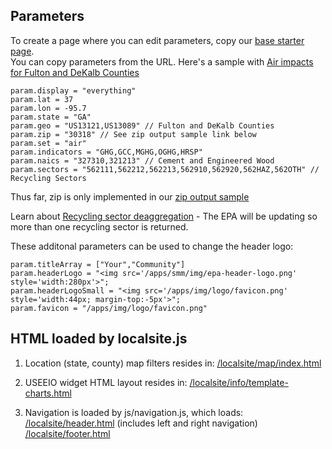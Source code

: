 ## Parameters

To create a page where you can edit parameters, copy our [base starter page](../../apps/base/).  
You can copy parameters from the URL.  Here's a sample with [Air impacts for Fulton and DeKalb Counties](../info/#geo=US13121,US13089&set=air&indicators=GHG,GCC,MGHG,OGHG,HRSP,OZON,SMOG,HAPS)

    param.display = "everything"
    param.lat = 37
    param.lon = -95.7
    param.state = "GA"
    param.geo = "US13121,US13089" // Fulton and DeKalb Counties
    param.zip = "30318" // See zip output sample link below
    param.set = "air"
    param.indicators = "GHG,GCC,MGHG,OGHG,HRSP"
    param.naics = "327310,321213" // Cement and Engineered Wood
    param.sectors = "562111,562212,562213,562910,562920,562HAZ,562OTH" // Recycling Sectors
<!-- Additional param.indicators OZON,SMOG,HAPS -->
Thus far, zip is only implemented in our [zip output sample](https://model.earth/zip/io/#zip=30318)

Learn about [Recycling sector deaggregation](https://github.com/USEPA/useeior/wiki/Disaggregation-of-Sectors#disaggregation-inputs-for-envfile) - The EPA will be updating so more than one recycling sector is returned.

These additonal parameters can be used to change the header logo:

    param.titleArray = ["Your","Community"]
    param.headerLogo = "<img src='/apps/smm/img/epa-header-logo.png' style='width:280px'>";
    param.headerLogoSmall = "<img src='/apps/img/logo/favicon.png' style='width:44px; margin-top:-5px'>";
    param.favicon = "/apps/img/logo/favicon.png"

## HTML loaded by localsite.js

1. Location (state, county) map filters resides in:
[/localsite/map/index.html](../map/index.html)

2. USEEIO widget HTML layout resides in:
[/localsite/info/template-charts.html](../info/template-charts.html)

3. Navigation is loaded by js/navigation.js, which loads:
[/localsite/header.html](../header.html) (includes left and right navigation)
[/localsite/footer.html](../footer.html)

<!--
Not in use:
param.startTitle = "Your Community"
-->